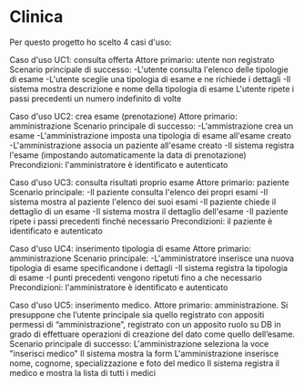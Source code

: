 # Clinica
Per questo progetto ho scelto 4 casi d'uso:

Caso d'uso UC1: consulta offerta
Attore primario: utente non registrato
Scenario principale di successo: 
  -L'utente consulta l'elenco delle tipologie di esame
  -L'utente sceglie una tipologia di esame e ne richiede i dettagli 
  -Il sistema mostra descrizione e nome della tipologia di esame
L'utente ripete i passi precedenti un numero indefinito di volte


Caso d'uso UC2: crea esame (prenotazione)
Attore primario: amministrazione
Scenario principale di successo: 
  -L'ammistrazione crea un esame
  -L'amministrazione imposta una tipologia di esame all'esame creato
  -L'amministrazione associa un paziente all'esame creato
  -Il sistema registra l'esame (impostando automaticamente la data di prenotazione)
Precondizioni: l'amministratore è identificato e autenticato

Caso d'uso UC3: consulta risultati proprio esame
Attore primario: paziente
Scenario principale:
  -Il paziente consulta l'elenco dei propri esami
  -Il sistema mostra al paziente l'elenco dei suoi esami
  -Il paziente chiede il dettaglio di un esame
  -Il sistema mostra il dettaglio dell'esame
  -Il paziente ripete i passi precedenti finché necessario
Precondizioni: il paziente è identificato e autenticato

Caso d'uso UC4: inserimento tipologia di esame
Attore primario: amministrazione
Scenario principale:
-L'amministratore inserisce una nuova tipologia di esame specificandone i dettagli
-Il sistema registra la tipologia di esame
-I punti precedenti vengono ripetuti fino a che necessario
Precondizioni: l'amministratore è identificato e autenticato

Caso d'uso UC5: inserimento medico. Attore primario: amministrazione. Si presuppone che l’utente principale sia quello registrato con appositi permessi di “amministrazione”, registrato con un apposito ruolo su DB in grado di effettuare operazioni di creazione del dato come quello dell’esame.
Scenario principale di successo: L'amministrazione seleziona la voce "inserisci medico" Il sistema mostra la form L'amministrazione inserisce nome, cognome, specializzazione e foto del medico Il sistema registra il medico e mostra la lista di tutti i medici
